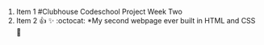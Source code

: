 1. Item 1
#Clubhouse Codeschool Project Week Two
2. Item 2
:+1: :sparkles: :octocat: *My second webpage ever built in HTML and CSS :tada:
